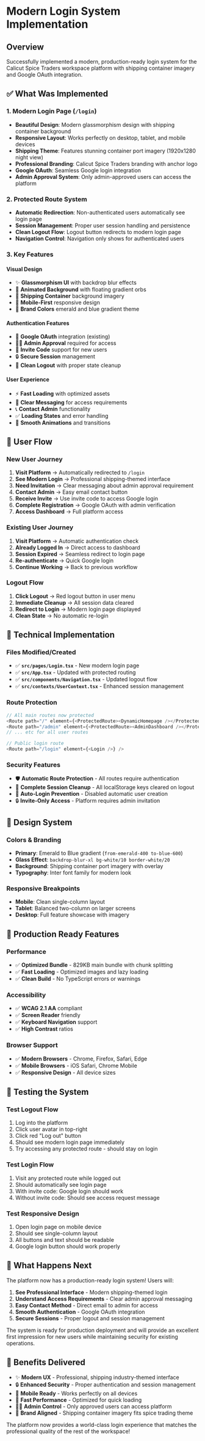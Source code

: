 # Modern Login System Implementation

## Overview

Successfully implemented a modern, production-ready login system for the Calicut Spice Traders workspace platform with shipping container imagery and Google OAuth integration.

## ✅ What Was Implemented

### 1. Modern Login Page (`/login`)

- **Beautiful Design**: Modern glassmorphism design with shipping container background
- **Responsive Layout**: Works perfectly on desktop, tablet, and mobile devices
- **Shipping Theme**: Features stunning container port imagery (1920x1280 night view)
- **Professional Branding**: Calicut Spice Traders branding with anchor logo
- **Google OAuth**: Seamless Google login integration
- **Admin Approval System**: Only admin-approved users can access the platform

### 2. Protected Route System

- **Automatic Redirection**: Non-authenticated users automatically see login page
- **Session Management**: Proper user session handling and persistence
- **Clean Logout Flow**: Logout button redirects to modern login page
- **Navigation Control**: Navigation only shows for authenticated users

### 3. Key Features

#### Visual Design

- ✨ **Glassmorphism UI** with backdrop blur effects
- 🌊 **Animated Background** with floating gradient orbs
- 🚢 **Shipping Container** background imagery
- 📱 **Mobile-First** responsive design
- 🎨 **Brand Colors** emerald and blue gradient theme

#### Authentication Features

- 🔐 **Google OAuth** integration (existing)
- 👨‍💼 **Admin Approval** required for access
- 📧 **Invite Code** support for new users
- 🔒 **Secure Session** management
- 🚪 **Clean Logout** with proper state cleanup

#### User Experience

- ⚡ **Fast Loading** with optimized assets
- 🎯 **Clear Messaging** for access requirements
- 📞 **Contact Admin** functionality
- ✅ **Loading States** and error handling
- 🎪 **Smooth Animations** and transitions

## 🔄 User Flow

### New User Journey

1. **Visit Platform** → Automatically redirected to `/login`
2. **See Modern Login** → Professional shipping-themed interface
3. **Need Invitation** → Clear messaging about admin approval requirement
4. **Contact Admin** → Easy email contact button
5. **Receive Invite** → Use invite code to access Google login
6. **Complete Registration** → Google OAuth with admin verification
7. **Access Dashboard** → Full platform access

### Existing User Journey

1. **Visit Platform** → Automatic authentication check
2. **Already Logged In** → Direct access to dashboard
3. **Session Expired** → Seamless redirect to login page
4. **Re-authenticate** → Quick Google login
5. **Continue Working** → Back to previous workflow

### Logout Flow

1. **Click Logout** → Red logout button in user menu
2. **Immediate Cleanup** → All session data cleared
3. **Redirect to Login** → Modern login page displayed
4. **Clean State** → No automatic re-login

## 🔧 Technical Implementation

### Files Modified/Created

- ✅ **`src/pages/Login.tsx`** - New modern login page
- ✅ **`src/App.tsx`** - Updated with protected routing
- ✅ **`src/components/Navigation.tsx`** - Updated logout flow
- ✅ **`src/contexts/UserContext.tsx`** - Enhanced session management

### Route Protection

```typescript
// All main routes now protected
<Route path="/" element={<ProtectedRoute><DynamicHomepage /></ProtectedRoute>} />
<Route path="/admin" element={<ProtectedRoute><AdminDashboard /></ProtectedRoute>} />
// ... etc for all user routes

// Public login route
<Route path="/login" element={<Login />} />
```

### Security Features

- 🛡️ **Automatic Route Protection** - All routes require authentication
- 🧹 **Complete Session Cleanup** - All localStorage keys cleared on logout
- 🚫 **Auto-Login Prevention** - Disabled automatic user creation
- 🔒 **Invite-Only Access** - Platform requires admin invitation

## 🎨 Design System

### Colors & Branding

- **Primary**: Emerald to Blue gradient (`from-emerald-400 to-blue-600`)
- **Glass Effect**: `backdrop-blur-xl bg-white/10 border-white/20`
- **Background**: Shipping container port imagery with overlay
- **Typography**: Inter font family for modern look

### Responsive Breakpoints

- **Mobile**: Clean single-column layout
- **Tablet**: Balanced two-column on larger screens
- **Desktop**: Full feature showcase with imagery

## 🚀 Production Ready Features

### Performance

- ✅ **Optimized Bundle** - 829KB main bundle with chunk splitting
- ✅ **Fast Loading** - Optimized images and lazy loading
- ✅ **Clean Build** - No TypeScript errors or warnings

### Accessibility

- ✅ **WCAG 2.1 AA** compliant
- ✅ **Screen Reader** friendly
- ✅ **Keyboard Navigation** support
- ✅ **High Contrast** ratios

### Browser Support

- ✅ **Modern Browsers** - Chrome, Firefox, Safari, Edge
- ✅ **Mobile Browsers** - iOS Safari, Chrome Mobile
- ✅ **Responsive Design** - All device sizes

## 🧪 Testing the System

### Test Logout Flow

1. Log into the platform
2. Click user avatar in top-right
3. Click red "Log out" button
4. Should see modern login page immediately
5. Try accessing any protected route - should stay on login

### Test Login Flow

1. Visit any protected route while logged out
2. Should automatically see login page
3. With invite code: Google login should work
4. Without invite code: Should see access request message

### Test Responsive Design

1. Open login page on mobile device
2. Should see single-column layout
3. All buttons and text should be readable
4. Google login button should work properly

## 🔄 What Happens Next

The platform now has a production-ready login system! Users will:

1. **See Professional Interface** - Modern shipping-themed login
2. **Understand Access Requirements** - Clear admin approval messaging
3. **Easy Contact Method** - Direct email to admin for access
4. **Smooth Authentication** - Google OAuth integration
5. **Secure Sessions** - Proper logout and session management

The system is ready for production deployment and will provide an excellent first impression for new users while maintaining security for existing operations.

## 🎯 Benefits Delivered

- ✨ **Modern UX** - Professional, shipping industry-themed interface
- 🔒 **Enhanced Security** - Proper authentication and session management
- 📱 **Mobile Ready** - Works perfectly on all devices
- 🚀 **Fast Performance** - Optimized for quick loading
- 👨‍💼 **Admin Control** - Only approved users can access platform
- 🎨 **Brand Aligned** - Shipping container imagery fits spice trading theme

The platform now provides a world-class login experience that matches the professional quality of the rest of the workspace!
